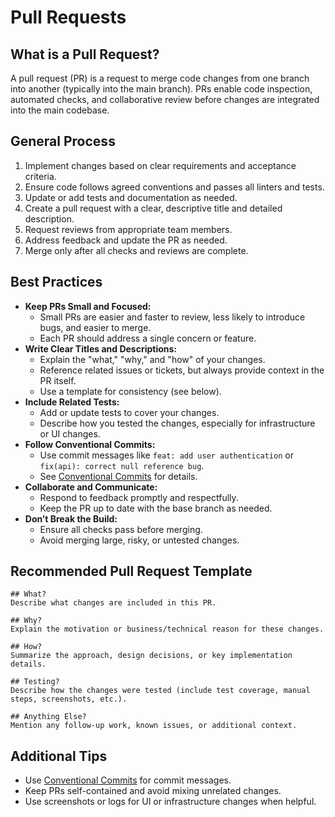 # Pull Requests

## What is a Pull Request?

A pull request (PR) is a request to merge code changes from one branch into another (typically into the main branch). PRs enable code inspection, automated checks, and collaborative review before changes are integrated into the main codebase.

## General Process

1. Implement changes based on clear requirements and acceptance criteria.
2. Ensure code follows agreed conventions and passes all linters and tests.
3. Update or add tests and documentation as needed.
4. Create a pull request with a clear, descriptive title and detailed description.
5. Request reviews from appropriate team members.
6. Address feedback and update the PR as needed.
7. Merge only after all checks and reviews are complete.

## Best Practices

- **Keep PRs Small and Focused:**
	- Small PRs are easier and faster to review, less likely to introduce bugs, and easier to merge.
	- Each PR should address a single concern or feature.
- **Write Clear Titles and Descriptions:**
	- Explain the "what," "why," and "how" of your changes.
	- Reference related issues or tickets, but always provide context in the PR itself.
	- Use a template for consistency (see below).
- **Include Related Tests:**
	- Add or update tests to cover your changes.
	- Describe how you tested the changes, especially for infrastructure or UI changes.
- **Follow Conventional Commits:**
	- Use commit messages like `feat: add user authentication` or `fix(api): correct null reference bug`.
	- See [Conventional Commits](https://www.conventionalcommits.org/en/v1.0.0-beta.2/) for details.
- **Collaborate and Communicate:**
	- Respond to feedback promptly and respectfully.
	- Keep the PR up to date with the base branch as needed.
- **Don’t Break the Build:**
	- Ensure all checks pass before merging.
	- Avoid merging large, risky, or untested changes.

## Recommended Pull Request Template

```
## What?
Describe what changes are included in this PR.

## Why?
Explain the motivation or business/technical reason for these changes.

## How?
Summarize the approach, design decisions, or key implementation details.

## Testing?
Describe how the changes were tested (include test coverage, manual steps, screenshots, etc.).

## Anything Else?
Mention any follow-up work, known issues, or additional context.
```

## Additional Tips

- Use [Conventional Commits](https://www.conventionalcommits.org/en/v1.0.0-beta.2/) for commit messages.
- Keep PRs self-contained and avoid mixing unrelated changes.
- Use screenshots or logs for UI or infrastructure changes when helpful.
